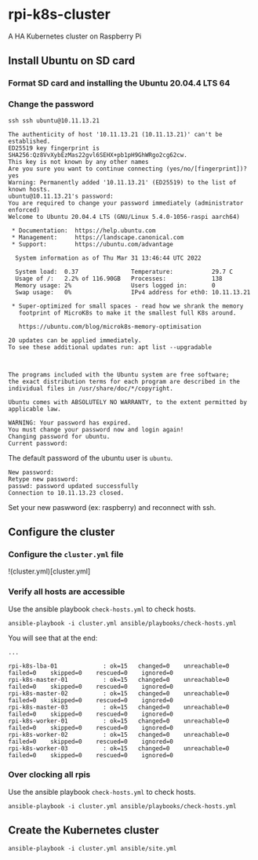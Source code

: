 # rpi-k8s-cluster
A HA Kubernetes cluster on Raspberry Pi

## Install Ubuntu on SD card 

### Format SD card and installing the Ubuntu 20.04.4 LTS 64


### Change the password

```
ssh ssh ubuntu@10.11.13.21

The authenticity of host '10.11.13.21 (10.11.13.21)' can't be established.
ED25519 key fingerprint is SHA256:Qz8VvXybEzMas22gvl6SEHX+pb1pH9GhWRgo2cg62cw.
This key is not known by any other names
Are you sure you want to continue connecting (yes/no/[fingerprint])? yes
Warning: Permanently added '10.11.13.21' (ED25519) to the list of known hosts.
ubuntu@10.11.13.21's password:
You are required to change your password immediately (administrator enforced)
Welcome to Ubuntu 20.04.4 LTS (GNU/Linux 5.4.0-1056-raspi aarch64)

 * Documentation:  https://help.ubuntu.com
 * Management:     https://landscape.canonical.com
 * Support:        https://ubuntu.com/advantage

  System information as of Thu Mar 31 13:46:44 UTC 2022

  System load:  0.37               Temperature:           29.7 C
  Usage of /:   2.2% of 116.90GB   Processes:             138
  Memory usage: 2%                 Users logged in:       0
  Swap usage:   0%                 IPv4 address for eth0: 10.11.13.21

 * Super-optimized for small spaces - read how we shrank the memory
   footprint of MicroK8s to make it the smallest full K8s around.

   https://ubuntu.com/blog/microk8s-memory-optimisation

20 updates can be applied immediately.
To see these additional updates run: apt list --upgradable



The programs included with the Ubuntu system are free software;
the exact distribution terms for each program are described in the
individual files in /usr/share/doc/*/copyright.

Ubuntu comes with ABSOLUTELY NO WARRANTY, to the extent permitted by
applicable law.

WARNING: Your password has expired.
You must change your password now and login again!
Changing password for ubuntu.
Current password:
```

The default password of the ubuntu user is `ubuntu`.

```
New password:
Retype new password:
passwd: password updated successfully
Connection to 10.11.13.23 closed.
```

Set your new paswword (ex: raspberry) and reconnect with ssh.


## Configure the cluster

### Configure the `cluster.yml` file

!(cluster.yml)[cluster.yml]

### Verify all hosts are accessible

Use the ansible playbook `check-hosts.yml` to check hosts.

```
ansible-playbook -i cluster.yml ansible/playbooks/check-hosts.yml
```

You will see that at the end:

```
...

rpi-k8s-lba-01             : ok=15   changed=0    unreachable=0    failed=0    skipped=0    rescued=0    ignored=0
rpi-k8s-master-01          : ok=15   changed=0    unreachable=0    failed=0    skipped=0    rescued=0    ignored=0
rpi-k8s-master-02          : ok=15   changed=0    unreachable=0    failed=0    skipped=0    rescued=0    ignored=0
rpi-k8s-master-03          : ok=15   changed=0    unreachable=0    failed=0    skipped=0    rescued=0    ignored=0
rpi-k8s-worker-01          : ok=15   changed=0    unreachable=0    failed=0    skipped=0    rescued=0    ignored=0
rpi-k8s-worker-02          : ok=15   changed=0    unreachable=0    failed=0    skipped=0    rescued=0    ignored=0
rpi-k8s-worker-03          : ok=15   changed=0    unreachable=0    failed=0    skipped=0    rescued=0    ignored=0
```

### Over clocking all rpis

Use the ansible playbook `check-hosts.yml` to check hosts.

```
ansible-playbook -i cluster.yml ansible/playbooks/check-hosts.yml
```



## Create the Kubernetes cluster

```
ansible-playbook -i cluster.yml ansible/site.yml
```

